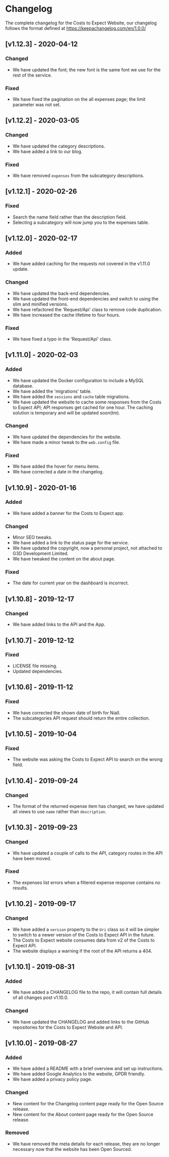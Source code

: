 # Changelog

The complete changelog for the Costs to Expect Website, our changelog follows the format defined at https://keepachangelog.com/en/1.0.0/

## [v1.12.3] - 2020-04-12
### Changed
- We have updated the font; the new font is the same font we use for the rest of the service.

### Fixed
- We have fixed the pagination on the all expenses page; the limit parameter was not set.

## [v1.12.2] - 2020-03-05
### Changed 
- We have updated the category descriptions.
- We have added a link to our blog.

### Fixed
- We have removed `expenses` from the subcategory descriptions. 

## [v1.12.1] - 2020-02-26
### Fixed
- Search the name field rather than the description field.
- Selecting a subcategory will now jump you to the expenses table.

## [v1.12.0] - 2020-02-17
### Added
- We have added caching for the requests not covered in the v1.11.0 update.

### Changed
- We have updated the back-end dependencies.
- We have updated the front-end dependencies and switch to using the slim and minified versions.
- We have refactored the 'Request/Api' class to remove code duplication.
- We have increased the cache lifetime to four hours.

### Fixed
- We have fixed a typo in the 'Request/Api' class.

## [v1.11.0] - 2020-02-03
### Added
- We have updated the Docker configuration to include a MySQL database.
- We have added the 'migrations' table.
- We have added the `sessions` and `cache` table migrations.
- We have updated the website to cache some responses from the Costs to Expect API; API responses get cached for one hour. The caching solution is temporary and will be updated soon(tm).

### Changed
- We have updated the dependencies for the website. 
- We have made a minor tweak to the `web.config` file.

### Fixed
- We have added the hover for menu items.
- We have corrected a date in the changelog.

## [v1.10.9] - 2020-01-16
### Added 
- We have added a banner for the Costs to Expect app.

### Changed
- Minor SEO tweaks.
- We have added a link to the status page for the service.
- We have updated the copyright, now a personal project, not attached to G3D Development Limited.
- We have tweaked the content on the about page.

### Fixed
- The date for current year on the dashboard is incorrect.

## [v1.10.8] - 2019-12-17
### Changed
- We have added links to the API and the App.

## [v1.10.7] - 2019-12-12
### Fixed
- LICENSE file missing.
- Updated dependencies.

## [v1.10.6] - 2019-11-12

### Fixed
- We have corrected the shown date of birth for Niall.
- The subcategories API request should return the entire collection.

## [v1.10.5] - 2019-10-04

### Fixed
- The website was asking the Costs to Expect API to search on the wrong field.

## [v1.10.4] - 2019-09-24

### Changed
- The format of the returned expense item has changed, we have updated all views to use `name` rather than `description`.

## [v1.10.3] - 2019-09-23

### Changed
- We have updated a couple of calls to the API, category routes in the API have been moved.

### Fixed
- The expenses list errors when a filtered expense response contains no results.

## [v1.10.2] - 2019-09-17

### Changed
- We have added a `version` property to the `Uri` class so it will be simpler to switch to a newer version of the Costs to Expect API in the future.
- The Costs to Expect website consumes data from v2 of the Costs to Expect API.
- The website displays a warning if the root of the API returns a 404.

## [v1.10.1] - 2019-08-31

### Added 
- We have added a CHANGELOG file to the repo, it will contain full details of all changes post v1.10.0. 

### Changed
- We have updated the CHANGELOG and added links to the GitHub repositories for the Costs to Expect Website and API.

## [v1.10.0] - 2019-08-27

### Added 
- We have added a README with a brief overview and set up instructions.
- We have added Google Analytics to the website, GPDR friendly.
- We have added a privacy policy page.

### Changed
- New content for the Changelog content page ready for the Open Source release.
- New content for the About content page ready for the Open Source release.

### Removed
- We have removed the meta details for each release, they are no longer necessary now that the website has been Open Sourced.
